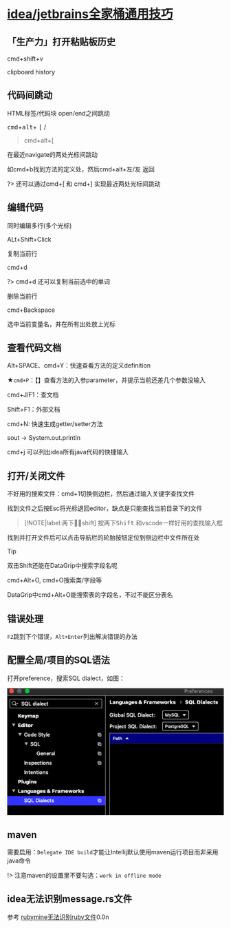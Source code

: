 # [idea/jetbrains全家桶通用技巧](/archive/intellij_idea/idea.md)

## 「生产力」打开粘贴板历史

cmd+shift+v

clipboard history

## 代码间跳动

<i class="fa fa-hashtag"></i>
HTML标签/代码块 open/end之间跳动

<kbd>cmd</kbd>+<kbd>alt</kbd>+ <kbd>[</kbd> / <kbd></kbd>

> cmd+alt+[

<i class="fa fa-hashtag"></i>
在最近navigate的两处光标间跳动

如cmd+b找到方法的定义处，然后cmd+alt+左/友 返回

?> 还可以通过cmd+\[ 和 cmd+] 实现最近两处光标间跳动

## 编辑代码

<i class="fa fa-hashtag"></i>
同时编辑多行(多个光标)

ALt+Shift+Click

<i class="fa fa-hashtag"></i>
复制当前行

cmd+d

?> cmd+d 还可以复制当前选中的单词

<i class="fa fa-hashtag"></i>
删除当前行

cmd+Backspace

<i class="fa fa-hashtag"></i>
选中当前变量名，并在所有出处放上光标

## 查看代码文档

Alt+SPACE、cmd+Y：快速查看方法的定义definition

★`cmd+P`：【】查看方法的入参parameter，并提示当前还差几个参数没输入

cmd+J/F1：查文档

Shift+F1：外部文档

cmd+N: 快速生成getter/setter方法

<i class="fa fa-hashtag"></i>
sout -> System.out.println

cmd+j 可以列出idea所有java代码的快捷输入

## 打开/关闭文件

不好用的搜索文件：cmd+1切换侧边栏，然后通过输入关键字查找文件

找到文件之后按Esc将光标退回editor，缺点是只能查找当前目录下的文件

> [!NOTE|label:两下￿￿shift]
> 按两下<kbd>Shift</kbd> 和vscode一样好用的查找输入框

找到并打开文件后可以点击导航栏的轮胎按钮定位到侧边栏中文件所在处

> [!TIP]
> 双击Shift还能在DataGrip中搜索字段名呢

cmd+Alt+O, cmd+O搜索类/字段等

DataGrip中cmd+Alt+O能搜索表的字段名，不过不能区分表名

## 错误处理

`F2`跳到下个错误，`Alt+Enter`列出解决错误的办法

## 配置全局/项目的SQL语法

打开preference，搜索SQL dialect，如图：

![](idea_sql_dialect.png)

## maven

需要启用：`Delegate IDE build`才能让Intellij默认使用maven运行项目而非采用java命令

!> 注意maven的设置里不要勾选：`work in offline mode`

## idea无法识别message.rs文件

参考 [rubymine无法识别ruby文件](/2019/11_2/rubymine_not_recognize_rb.md)0.0n